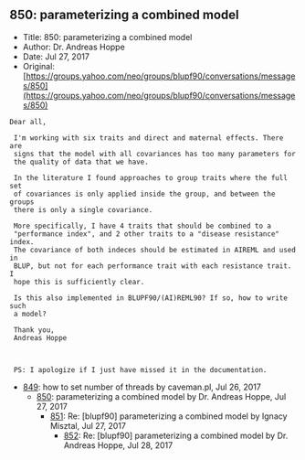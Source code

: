 ## 850: parameterizing a combined model

- Title: 850: parameterizing a combined model
- Author: Dr. Andreas Hoppe
- Date: Jul 27, 2017
- Original: [https://groups.yahoo.com/neo/groups/blupf90/conversations/messages/850](https://groups.yahoo.com/neo/groups/blupf90/conversations/messages/850)

```
Dear all,

 I'm working with six traits and direct and maternal effects. There are 
 signs that the model with all covariances has too many parameters for 
 the quality of data that we have.

 In the literature I found approaches to group traits where the full set 
 of covariances is only applied inside the group, and between the groups 
 there is only a single covariance.

 More specifically, I have 4 traits that should be combined to a 
 "performance index", and 2 other traits to a "disease resistance" index. 
 The covariance of both indeces should be estimated in AIREML and used in 
 BLUP, but not for each performance trait with each resistance trait. I 
 hope this is sufficiently clear.

 Is this also implemented in BLUPF90/(AI)REML90? If so, how to write such 
 a model?

 Thank you,
 Andreas Hoppe



 PS: I apologize if I just have missed it in the documentation.
```

- [849](0849.md): how to set number of threads by caveman.pl, Jul 26, 2017
    - [850](0850.md): parameterizing a combined model by Dr. Andreas Hoppe, Jul 27, 2017
        - [851](0851.md): Re: [blupf90] parameterizing a combined model by Ignacy Misztal, Jul 27, 2017
            - [852](0852.md): Re: [blupf90] parameterizing a combined model by Dr. Andreas Hoppe, Jul 28, 2017
